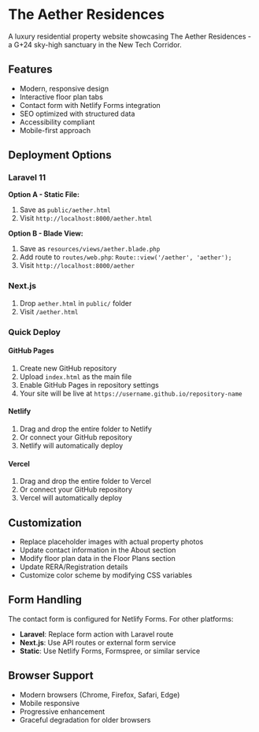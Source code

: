 # The Aether Residences

A luxury residential property website showcasing The Aether Residences - a G+24 sky-high sanctuary in the New Tech Corridor.

## Features

- Modern, responsive design
- Interactive floor plan tabs
- Contact form with Netlify Forms integration
- SEO optimized with structured data
- Accessibility compliant
- Mobile-first approach

## Deployment Options

### Laravel 11

**Option A - Static File:**
1. Save as `public/aether.html`
2. Visit `http://localhost:8000/aether.html`

**Option B - Blade View:**
1. Save as `resources/views/aether.blade.php`
2. Add route to `routes/web.php`: `Route::view('/aether', 'aether');`
3. Visit `http://localhost:8000/aether`

### Next.js

1. Drop `aether.html` in `public/` folder
2. Visit `/aether.html`

### Quick Deploy

#### GitHub Pages
1. Create new GitHub repository
2. Upload `index.html` as the main file
3. Enable GitHub Pages in repository settings
4. Your site will be live at `https://username.github.io/repository-name`

#### Netlify
1. Drag and drop the entire folder to Netlify
2. Or connect your GitHub repository
3. Netlify will automatically deploy

#### Vercel
1. Drag and drop the entire folder to Vercel
2. Or connect your GitHub repository
3. Vercel will automatically deploy

## Customization

- Replace placeholder images with actual property photos
- Update contact information in the About section
- Modify floor plan data in the Floor Plans section
- Update RERA/Registration details
- Customize color scheme by modifying CSS variables

## Form Handling

The contact form is configured for Netlify Forms. For other platforms:
- **Laravel**: Replace form action with Laravel route
- **Next.js**: Use API routes or external form service
- **Static**: Use Netlify Forms, Formspree, or similar service

## Browser Support

- Modern browsers (Chrome, Firefox, Safari, Edge)
- Mobile responsive
- Progressive enhancement
- Graceful degradation for older browsers

